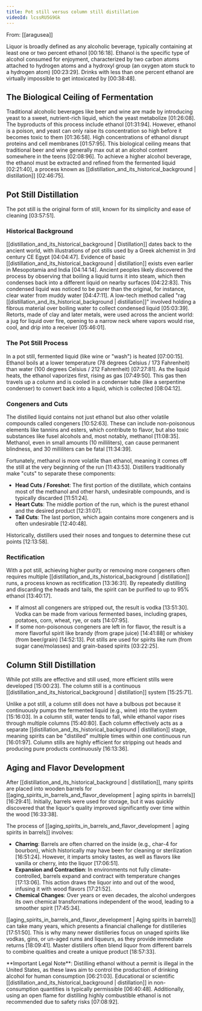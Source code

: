 ```yaml
---
title: Pot still versus column still distillation
videoId: lcssRU5G9Gk
---
```


From: [[aragusea]] <br/> 

Liquor is broadly defined as any alcoholic beverage, typically containing at least one or two percent ethanol <a class="yt-timestamp" data-t="00:16:18">[00:16:18]</a>. Ethanol is the specific type of alcohol consumed for enjoyment, characterized by two carbon atoms attached to hydrogen atoms and a hydroxyl group (an oxygen atom stuck to a hydrogen atom) <a class="yt-timestamp" data-t="00:23:29">[00:23:29]</a>. Drinks with less than one percent ethanol are virtually impossible to get intoxicated by <a class="yt-timestamp" data-t="00:38:48">[00:38:48]</a>.

## The Biological Ceiling of Fermentation
Traditional alcoholic beverages like beer and wine are made by introducing yeast to a sweet, nutrient-rich liquid, which the yeast metabolize <a class="yt-timestamp" data-t="01:26:08">[01:26:08]</a>. The byproducts of this process include ethanol <a class="yt-timestamp" data-t="01:31:94">[01:31:94]</a>. However, ethanol is a poison, and yeast can only raise its concentration so high before it becomes toxic to them <a class="yt-timestamp" data-t="01:36:58">[01:36:58]</a>. High concentrations of ethanol disrupt proteins and cell membranes <a class="yt-timestamp" data-t="01:57:95">[01:57:95]</a>. This biological ceiling means that traditional beer and wine generally max out at an alcohol content somewhere in the teens <a class="yt-timestamp" data-t="02:08:96">[02:08:96]</a>. To achieve a higher alcohol beverage, the ethanol must be extracted and refined from the fermented liquid <a class="yt-timestamp" data-t="02:21:40">[02:21:40]</a>, a process known as [[distillation_and_its_historical_background | distillation]] <a class="yt-timestamp" data-t="02:46:75">[02:46:75]</a>.

## Pot Still Distillation
The pot still is the original form of still, known for its simplicity and ease of cleaning <a class="yt-timestamp" data-t="03:57:51">[03:57:51]</a>.

### Historical Background
[[distillation_and_its_historical_background | Distillation]] dates back to the ancient world, with illustrations of pot stills used by a Greek alchemist in 3rd century CE Egypt <a class="yt-timestamp" data-t="04:04:47">[04:04:47]</a>. Evidence of basic [[distillation_and_its_historical_background | distillation]] exists even earlier in Mesopotamia and India <a class="yt-timestamp" data-t="04:14:14">[04:14:14]</a>. Ancient peoples likely discovered the process by observing that boiling a liquid turns it into steam, which then condenses back into a different liquid on nearby surfaces <a class="yt-timestamp" data-t="04:22:83">[04:22:83]</a>. This condensed liquid was noticed to be purer than the original, for instance, clear water from muddy water <a class="yt-timestamp" data-t="04:47:11">[04:47:11]</a>. A low-tech method called "rag [[distillation_and_its_historical_background | distillation]]" involved holding a fibrous material over boiling water to collect condensed liquid <a class="yt-timestamp" data-t="05:03:39">[05:03:39]</a>. Retorts, made of clay and later metals, were used across the ancient world: a jug for liquid over fire, opening to a narrow neck where vapors would rise, cool, and drip into a receiver <a class="yt-timestamp" data-t="05:46:01">[05:46:01]</a>.

### The Pot Still Process
In a pot still, fermented liquid (like wine or "wash") is heated <a class="yt-timestamp" data-t="07:00:15">[07:00:15]</a>. Ethanol boils at a lower temperature (78 degrees Celsius / 173 Fahrenheit) than water (100 degrees Celsius / 212 Fahrenheit) <a class="yt-timestamp" data-t="07:27:81">[07:27:81]</a>. As the liquid heats, the ethanol vaporizes first, rising as gas <a class="yt-timestamp" data-t="07:49:50">[07:49:50]</a>. This gas then travels up a column and is cooled in a condenser tube (like a serpentine condenser) to convert back into a liquid, which is collected <a class="yt-timestamp" data-t="08:04:12">[08:04:12]</a>.

### Congeners and Cuts
The distilled liquid contains not just ethanol but also other volatile compounds called congeners <a class="yt-timestamp" data-t="10:52:63">[10:52:63]</a>. These can include non-poisonous elements like tannins and esters, which contribute to flavor, but also toxic substances like fusel alcohols and, most notably, methanol <a class="yt-timestamp" data-t="11:08:35">[11:08:35]</a>. Methanol, even in small amounts (10 milliliters), can cause permanent blindness, and 30 milliliters can be fatal <a class="yt-timestamp" data-t="11:34:39">[11:34:39]</a>.

Fortunately, methanol is more volatile than ethanol, meaning it comes off the still at the very beginning of the run <a class="yt-timestamp" data-t="11:43:53">[11:43:53]</a>. Distillers traditionally make "cuts" to separate these components:
*   **Head Cuts / Foreshot**: The first portion of the distillate, which contains most of the methanol and other harsh, undesirable compounds, and is typically discarded <a class="yt-timestamp" data-t="11:51:24">[11:51:24]</a>.
*   **Heart Cuts**: The middle portion of the run, which is the purest ethanol and the desired product <a class="yt-timestamp" data-t="12:31:07">[12:31:07]</a>.
*   **Tail Cuts**: The last portion, which again contains more congeners and is often undesirable <a class="yt-timestamp" data-t="12:40:48">[12:40:48]</a>.

Historically, distillers used their noses and tongues to determine these cut points <a class="yt-timestamp" data-t="12:13:58">[12:13:58]</a>.

### Rectification
With a pot still, achieving higher purity or removing more congeners often requires multiple [[distillation_and_its_historical_background | distillation]] runs, a process known as rectification <a class="yt-timestamp" data-t="13:36:31">[13:36:31]</a>. By repeatedly distilling and discarding the heads and tails, the spirit can be purified to up to 95% ethanol <a class="yt-timestamp" data-t="13:40:17">[13:40:17]</a>.

*   If almost all congeners are stripped out, the result is vodka <a class="yt-timestamp" data-t="13:51:30">[13:51:30]</a>. Vodka can be made from various fermented bases, including grapes, potatoes, corn, wheat, rye, or oats <a class="yt-timestamp" data-t="14:07:95">[14:07:95]</a>.
*   If some non-poisonous congeners are left in for flavor, the result is a more flavorful spirit like brandy (from grape juice) <a class="yt-timestamp" data-t="14:41:88">[14:41:88]</a> or whiskey (from beer/grain) <a class="yt-timestamp" data-t="14:52:13">[14:52:13]</a>. Pot stills are used for spirits like rum (from sugar cane/molasses) and grain-based spirits <a class="yt-timestamp" data-t="03:22:25">[03:22:25]</a>.

## Column Still Distillation
While pot stills are effective and still used, more efficient stills were developed <a class="yt-timestamp" data-t="15:00:23">[15:00:23]</a>. The column still is a continuous [[distillation_and_its_historical_background | distillation]] system <a class="yt-timestamp" data-t="15:25:71">[15:25:71]</a>.

Unlike a pot still, a column still does not have a bulbous pot because it continuously pumps the fermented liquid (e.g., wine) into the system <a class="yt-timestamp" data-t="15:16:03">[15:16:03]</a>. In a column still, water tends to fall, while ethanol vapor rises through multiple columns <a class="yt-timestamp" data-t="15:40:80">[15:40:80]</a>. Each column effectively acts as a separate [[distillation_and_its_historical_background | distillation]] stage, meaning spirits can be "distilled" multiple times within one continuous run <a class="yt-timestamp" data-t="16:01:97">[16:01:97]</a>. Column stills are highly efficient for stripping out heads and producing pure products continuously <a class="yt-timestamp" data-t="16:13:36">[16:13:36]</a>.

## Aging and Flavor Development
After [[distillation_and_its_historical_background | distillation]], many spirits are placed into wooden barrels for [[aging_spirits_in_barrels_and_flavor_development | aging spirits in barrels]] <a class="yt-timestamp" data-t="16:29:41">[16:29:41]</a>. Initially, barrels were used for storage, but it was quickly discovered that the liquor's quality improved significantly over time within the wood <a class="yt-timestamp" data-t="16:33:38">[16:33:38]</a>.

The process of [[aging_spirits_in_barrels_and_flavor_development | aging spirits in barrels]] involves:
*   **Charring**: Barrels are often charred on the inside (e.g., char-4 for bourbon), which historically may have been for cleaning or sterilization <a class="yt-timestamp" data-t="16:51:24">[16:51:24]</a>. However, it imparts smoky tastes, as well as flavors like vanilla or cherry, into the liquor <a class="yt-timestamp" data-t="17:06:51">[17:06:51]</a>.
*   **Expansion and Contraction**: In environments not fully climate-controlled, barrels expand and contract with temperature changes <a class="yt-timestamp" data-t="17:13:06">[17:13:06]</a>. This action draws the liquor into and out of the wood, infusing it with wood flavors <a class="yt-timestamp" data-t="17:21:52">[17:21:52]</a>.
*   **Chemical Changes**: Over years or even decades, the alcohol undergoes its own chemical transformations independent of the wood, leading to a smoother spirit <a class="yt-timestamp" data-t="17:45:34">[17:45:34]</a>.

[[aging_spirits_in_barrels_and_flavor_development | Aging spirits in barrels]] can take many years, which presents a financial challenge for distilleries <a class="yt-timestamp" data-t="17:51:50">[17:51:50]</a>. This is why many newer distilleries focus on unaged spirits like vodkas, gins, or un-aged rums and liqueurs, as they provide immediate returns <a class="yt-timestamp" data-t="18:09:41">[18:09:41]</a>. Master distillers often blend liquor from different barrels to combine qualities and create a unique product <a class="yt-timestamp" data-t="18:57:33">[18:57:33]</a>.

<div class="callout">
**Important Legal Note**:
Distilling ethanol without a permit is illegal in the United States, as these laws aim to control the production of drinking alcohol for human consumption <a class="yt-timestamp" data-t="06:21:03">[06:21:03]</a>. Educational or scientific [[distillation_and_its_historical_background | distillation]] in non-consumption quantities is typically permissible <a class="yt-timestamp" data-t="06:40:48">[06:40:48]</a>. Additionally, using an open flame for distilling highly combustible ethanol is not recommended due to safety risks <a class="yt-timestamp" data-t="07:08:92">[07:08:92]</a>.
</div>